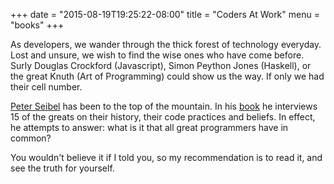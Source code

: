 +++
date = "2015-08-19T19:25:22-08:00"
title = "Coders At Work"
menu = "books"
+++

As developers, we wander through the thick forest of technology everyday.  Lost and unsure, we wish to find the wise ones who have come before.  Surly Douglas Crockford (Javascript), Simon Peython Jones (Haskell), or the great Knuth (Art of Programming) could show us the way.  If only we had their cell number.

[Peter Seibel](https://www.linkedin.com/in/peter-seibel-39518a72) has been to the top of the mountain.  In his [book](http://www.amazon.com/Coders-Work-Reflections-Craft-Programming/dp/1430219483) he interviews 15 of the greats on their history, their code practices and beliefs.  In effect, he attempts to answer: what is it that all great programmers have in common?

You wouldn't believe it if I told you, so my recommendation is to read it, and see the truth for yourself.
